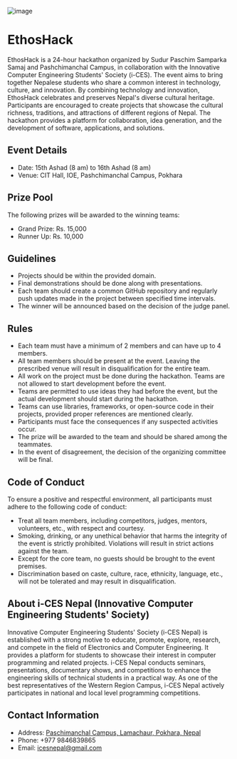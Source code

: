 ![image](https://github.com/EthosHack/.github/assets/115852972/1d795a7c-51c4-4c07-aee5-b4432ba279b7)


# EthosHack

EthosHack is a 24-hour hackathon organized by Sudur Paschim Samparka Samaj and Pashchimanchal Campus, in collaboration with the Innovative Computer Engineering Students' Society (i-CES). The event aims to bring together Nepalese students who share a common interest in technology, culture, and innovation. By combining technology and innovation, EthosHack celebrates and preserves Nepal's diverse cultural heritage. Participants are encouraged to create projects that showcase the cultural richness, traditions, and attractions of different regions of Nepal. The hackathon provides a platform for collaboration, idea generation, and the development of software, applications, and solutions.

## Event Details
- Date: 15th Ashad (8 am) to 16th Ashad (8 am)
- Venue: CIT Hall, IOE, Pashchimanchal Campus, Pokhara

## Prize Pool
The following prizes will be awarded to the winning teams:

- Grand Prize: Rs. 15,000
- Runner Up: Rs. 10,000

## Guidelines
- Projects should be within the provided domain.
- Final demonstrations should be done along with presentations.
- Each team should create a common GitHub repository and regularly push updates made in the project between specified time intervals.
- The winner will be announced based on the decision of the judge panel.

## Rules
- Each team must have a minimum of 2 members and can have up to 4 members.
- All team members should be present at the event. Leaving the prescribed venue will result in disqualification for the entire team.
- All work on the project must be done during the hackathon. Teams are not allowed to start development before the event.
- Teams are permitted to use ideas they had before the event, but the actual development should start during the hackathon.
- Teams can use libraries, frameworks, or open-source code in their projects, provided proper references are mentioned clearly.
- Participants must face the consequences if any suspected activities occur.
- The prize will be awarded to the team and should be shared among the teammates.
- In the event of disagreement, the decision of the organizing committee will be final.

## Code of Conduct
To ensure a positive and respectful environment, all participants must adhere to the following code of conduct:

- Treat all team members, including competitors, judges, mentors, volunteers, etc., with respect and courtesy.
- Smoking, drinking, or any unethical behavior that harms the integrity of the event is strictly prohibited. Violations will result in strict actions against the team.
- Except for the core team, no guests should be brought to the event premises.
- Discrimination based on caste, culture, race, ethnicity, language, etc., will not be tolerated and may result in disqualification.

## About i-CES Nepal (Innovative Computer Engineering Students' Society)
Innovative Computer Engineering Students' Society (i-CES Nepal) is established with a strong motive to educate, promote, explore, research, and compete in the field of Electronics and Computer Engineering. It provides a platform for students to showcase their interest in computer programming and related projects. i-CES Nepal conducts seminars, presentations, documentary shows, and competitions to enhance the engineering skills of technical students in a practical way. As one of the best representatives of the Western Region Campus, i-CES Nepal actively participates in national and local level programming competitions.


## Contact Information
- Address: [Paschimanchal Campus, Lamachaur, Pokhara, Nepal](https://www.ioepas.edu.np)
- Phone: +977 9846839865
- Email: icesnepal@gmail.com
